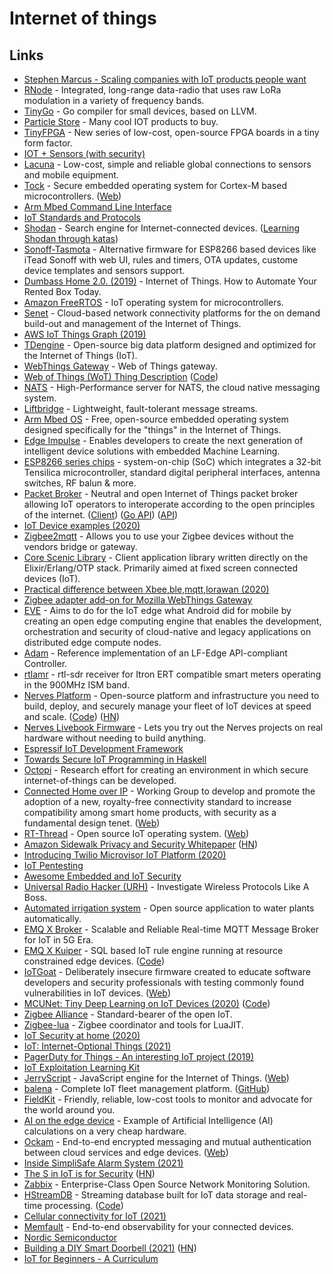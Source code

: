 # Internet of things

## Links

- [Stephen Marcus - Scaling companies with IoT products people want](https://www.youtube.com/watch?v=QokRyWPxE10&t=5s)
- [RNode](https://unsigned.io/projects/rnode/) - Integrated, long-range data-radio that uses raw LoRa modulation in a variety of frequency bands.
- [TinyGo](https://github.com/aykevl/tinygo) - Go compiler for small devices, based on LLVM.
- [Particle Store](https://store.particle.io/) - Many cool IOT products to buy.
- [TinyFPGA](https://tinyfpga.com/) - New series of low-cost, open-source FPGA boards in a tiny form factor.
- [IOT + Sensors (with security)](https://www.youtube.com/watch?v=MM2AxeACt9Q)
- [Lacuna](http://lacuna.space/) - Low-cost, simple and reliable global connections to sensors and mobile equipment.
- [Tock](https://github.com/tock/tock) - Secure embedded operating system for Cortex-M based microcontrollers. ([Web](https://www.tockos.org/))
- [Arm Mbed Command Line Interface](https://github.com/ARMmbed/mbed-cli)
- [IoT Standards and Protocols](https://www.postscapes.com/internet-of-things-protocols/)
- [Shodan](https://www.shodan.io/) - Search engine for Internet-connected devices. ([Learning Shodan through katas](https://github.com/ninoseki/shodan-dojo))
- [Sonoff-Tasmota](https://github.com/arendst/Sonoff-Tasmota) - Alternative firmware for ESP8266 based devices like iTead Sonoff with web UI, rules and timers, OTA updates, custome device templates and sensors support.
- [Dumbass Home 2.0. (2019)](https://vas3k.com/blog/dumbass_home/) - Internet of Things. How to Automate Your Rented Box Today.
- [Amazon FreeRTOS](https://github.com/aws/amazon-freertos) - IoT operating system for microcontrollers.
- [Senet](https://www.senetco.com/) - Cloud-based network connectivity platforms for the on demand build-out and management of the Internet of Things.
- [AWS IoT Things Graph (2019)](https://aws.amazon.com/blogs/aws/now-available-aws-iot-things-graph/)
- [TDengine](https://github.com/taosdata/TDengine) - Open-source big data platform designed and optimized for the Internet of Things (IoT).
- [WebThings Gateway](https://github.com/mozilla-iot/gateway) - Web of Things gateway.
- [Web of Things (WoT) Thing Description](https://w3c.github.io/wot-thing-description/) ([Code](https://github.com/w3c/wot-thing-description))
- [NATS](https://github.com/nats-io/nats-server) - High-Performance server for NATS, the cloud native messaging system.
- [Liftbridge](https://github.com/liftbridge-io/liftbridge) - Lightweight, fault-tolerant message streams.
- [Arm Mbed OS](https://www.mbed.com/en/platform/mbed-os/) - Free, open-source embedded operating system designed specifically for the "things" in the Internet of Things.
- [Edge Impulse](https://www.edgeimpulse.com/) - Enables developers to create the next generation of intelligent device solutions with embedded Machine Learning.
- [ESP8266 series chips](http://esp8266.net/) - system-on-chip (SoC) which integrates a 32-bit Tensilica microcontroller, standard digital peripheral interfaces, antenna switches, RF balun & more.
- [Packet Broker](https://www.packetbroker.org/) - Neutral and open Internet of Things packet broker allowing IoT operators to interoperate according to the open principles of the internet. ([Client](https://github.com/packetbroker/pb)) ([Go API](https://github.com/packetbroker/go-api)) ([API](https://github.com/packetbroker/api))
- [IoT Device examples (2020)](https://www.reddit.com/r/IOT/comments/encwbz/cool_iot_devices/)
- [Zigbee2mqtt](https://github.com/Koenkk/zigbee2mqtt) - Allows you to use your Zigbee devices without the vendors bridge or gateway.
- [Core Scenic Library](https://github.com/boydm/scenic) - Client application library written directly on the Elixir/Erlang/OTP stack. Primarily aimed at fixed screen connected devices (IoT).
- [Practical difference between Xbee,ble,mqtt,lorawan (2020)](https://www.reddit.com/r/IOT/comments/griwf0/practical_difference_between_xbeeblemqttlorawan/)
- [Zigbee adapter add-on for Mozilla WebThings Gateway](https://github.com/mozilla-iot/zigbee-adapter)
- [EVE](https://www.lfedge.org/projects/eve/) - Aims to do for the IoT edge what Android did for mobile by creating an open edge computing engine that enables the development, orchestration and security of cloud-native and legacy applications on distributed edge compute nodes.
- [Adam](https://github.com/lf-edge/adam) - Reference implementation of an LF-Edge API-compliant Controller.
- [rtlamr](https://github.com/bemasher/rtlamr) - rtl-sdr receiver for Itron ERT compatible smart meters operating in the 900MHz ISM band.
- [Nerves Platform](https://www.nerves-project.org/) - Open-source platform and infrastructure you need to build, deploy, and securely manage your fleet of IoT devices at speed and scale. ([Code](https://github.com/nerves-project/nerves)) ([HN](https://news.ycombinator.com/item?id=24184603))
- [Nerves Livebook Firmware](https://github.com/fhunleth/nerves_livebook) - Lets you try out the Nerves projects on real hardware without needing to build anything.
- [Espressif IoT Development Framework](https://github.com/espressif/esp-idf)
- [Towards Secure IoT Programming in Haskell](http://nachivpn.me/haski.pdf)
- [Octopi](https://octopi.chalmers.se/) - Research effort for creating an environment in which secure internet-of-things can be developed.
- [Connected Home over IP](https://github.com/project-chip/connectedhomeip) - Working Group to develop and promote the adoption of a new, royalty-free connectivity standard to increase compatibility among smart home products, with security as a fundamental design tenet. ([Web](https://www.connectedhomeip.com/))
- [RT-Thread](https://github.com/RT-Thread/rt-thread) - Open source IoT operating system. ([Web](https://www.rt-thread.io/))
- [Amazon Sidewalk Privacy and Security Whitepaper](https://m.media-amazon.com/images/G/01/sidewalk/privacy_security_whitepaper_final.pdf) ([HN](https://news.ycombinator.com/item?id=24565259))
- [Introducing Twilio Microvisor IoT Platform (2020)](https://www.twilio.com/blog/introducing-microvisor)
- [IoT Pentesting](https://www.iotpentest.com/)
- [Awesome Embedded and IoT Security](https://github.com/fkie-cad/awesome-embedded-and-iot-security)
- [Universal Radio Hacker (URH)](https://github.com/jopohl/urh) - Investigate Wireless Protocols Like A Boss.
- [Automated irrigation system](https://github.com/PatrickHallek/automated-irrigation-system) - Open source application to water plants automatically.
- [EMQ X Broker](https://www.emqx.io/) - Scalable and Reliable Real-time MQTT Message Broker for IoT in 5G Era.
- [EMQ X Kuiper](https://www.emqx.io/products/kuiper) - SQL based IoT rule engine running at resource constrained edge devices. ([Code](https://github.com/emqx/kuiper))
- [IoTGoat](https://github.com/OWASP/IoTGoat) - Deliberately insecure firmware created to educate software developers and security professionals with testing commonly found vulnerabilities in IoT devices. ([Web](https://owasp.org/www-project-internet-of-things/))
- [MCUNet: Tiny Deep Learning on IoT Devices (2020)](https://hanlab.mit.edu/projects/tinyml/mcunet/) ([Code](https://github.com/mit-han-lab/mcunet))
- [Zigbee Alliance](https://zigbeealliance.org/) - Standard-bearer of the open IoT.
- [Zigbee-lua](https://github.com/hwhw/zigbee-lua) - Zigbee coordinator and tools for LuaJIT.
- [IoT Security at home (2020)](https://security.christmas/2020/16)
- [IoT: Internet-Optional Things (2021)](https://seancoates.com/blogs/internet-optional-things)
- [PagerDuty for Things - An interesting IoT project (2019)](https://rounakdatta.github.io/posts/pagerduty-for-iot/)
- [IoT Exploitation Learning Kit](https://www.attify-store.com/products/iot-exploitation-learning-kit)
- [JerryScript](https://github.com/jerryscript-project/jerryscript) - JavaScript engine for the Internet of Things. ([Web](https://jerryscript.net/))
- [balena](https://www.balena.io/) - Complete IoT fleet management platform. ([GitHub](https://github.com/balenalabs))
- [FieldKit](https://www.fieldkit.org/) - Friendly, reliable, low-cost tools to monitor and advocate for the world around you.
- [AI on the edge device](https://github.com/jomjol/AI-on-the-edge-device) - Example of Artificial Intelligence (AI) calculations on a very cheap hardware.
- [Ockam](https://github.com/ockam-network/ockam) - End-to-end encrypted messaging and mutual authentication between cloud services and edge devices. ([Web](https://www.ockam.io/))
- [Inside SimpliSafe Alarm System (2021)](https://medium.com/tenable-techblog/inside-simplisafe-alarm-system-291a8c3e4d89)
- [The S in IoT is for Security](https://puri.sm/posts/the-s-in-iot-is-for-security/) ([HN](https://news.ycombinator.com/item?id=26540007))
- [Zabbix](https://www.zabbix.com/) - Enterprise-Class Open Source Network Monitoring Solution.
- [HStreamDB](https://hstream.io/) - Streaming database built for IoT data storage and real-time processing. ([Code](https://github.com/hstreamdb/hstream/))
- [Cellular connectivity for IoT (2021)](https://blog.toit.io/cellular-connectivity-for-iot-78dfe2026720)
- [Memfault](https://memfault.com/) - End-to-end observability for your connected devices.
- [Nordic Semiconductor](https://www.nordicsemi.com/)
- [Building a DIY Smart Doorbell (2021)](https://buzzert.net/posts/2021-05-09-doorbell) ([HN](https://news.ycombinator.com/item?id=27669924))
- [IoT for Beginners - A Curriculum](https://github.com/microsoft/IoT-For-Beginners)
